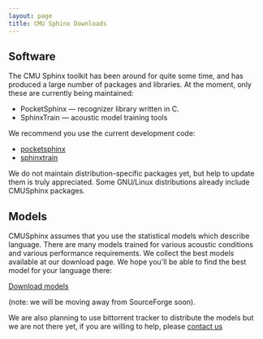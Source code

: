```yaml
---
layout: page
title: CMU Sphinx Downloads
---
```


## Software

The CMU Sphinx toolkit has been around for quite some time, and has
produced a large number of packages and libraries.  At the moment,
only these are currently being maintained:

  * PocketSphinx — recognizer library written in C.
  * SphinxTrain — acoustic model training tools

We recommend you use the current development code:

* [pocketsphinx](https://github.com/cmusphinx/pocketsphinx)
* [sphinxtrain](https://github.com/cmusphinx/sphinxtrain)

We do not maintain distribution-specific packages yet, but help to
update them is truly appreciated. Some GNU/Linux distributions already
include CMUSphinx packages.


## Models

CMUSphinx assumes that you use the statistical models which describe
language.  There are many models trained for various acoustic
conditions and various performance requirements. We collect the best
models available at our download page. We hope you'll be able to find
the best model for your language there:

[Download models](https://sourceforge.net/projects/cmusphinx/files/Acoustic%20and%20Language%20Models/)

(note: we will be moving away from SourceForge soon).

We are also planning to use bittorrent tracker to distribute the models
but we are not there yet, if you are willing to help, please [contact us](mailto:cmusphinx-devel@lists.sourceforge.net)
